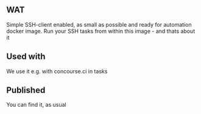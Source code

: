 ## WAT

Simple SSH-client enabled, as small as possible and ready for automation docker image. Run your SSH tasks from within this image - and thats about it

## Used with

We use it e.g. with concourse.ci in tasks

## Published

You can find it, as usual

